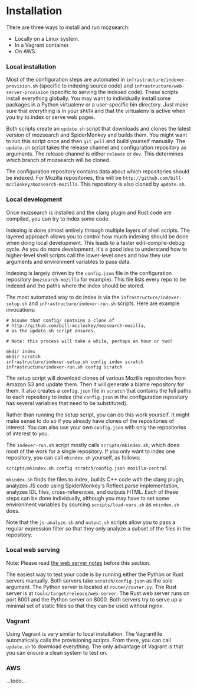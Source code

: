 # Installation

There are three ways to install and run mozsearch:

* Locally on a Linux system.
* In a Vagrant container.
* On AWS.

### Local installation

Most of the configuration steps are automated in
`infrastructure/indexer-provision.sh` (specific to indexing source
code) and `infrastructure/web-server-provision` (specific to serving
the indexed code). These scripts install everything globally. You may
want to individually install some packages in a Python virtualenv or a
user-specific bin directory. Just make sure that everything is in your
`$PATH` and that the virtualenv is active when you try to index or
serve web pages.

Both scripts create an `update.sh` script that downloads and clones
the latest version of mozsearch and SpiderMonkey and builds them. You
might want to run this script once and then `git pull` and build
yourself manually. The `update.sh` script takes the release channel
and configuration repository as arguments. The release channel is
either `release` or `dev`. This determines which branch of mozsearch
will be cloned.

The configuration repository contains data about which repositories
should be indexed. For Mozilla repositories, this will be
`http://github.com/bill-mccloskey/mozsearch-mozilla`. This repository
is also cloned by `update.sh`.

### Local development

Once mozsearch is installed and the clang plugin and Rust code are
compiled, you can try to index some code.

Indexing is done almost entirely through multiple layers of shell
scripts. The layered approach allows you to control how much indexing
should be done when doing local development. This leads to a faster
edit-compile-debug cycle. As you do more development, it's a good idea
to understand how to higher-level shell scripts call the lower-level
ones and how they use arguments and environment variables to pass
data.

Indexing is largely driven by the `config.json` file in the
configuration repository (`mozsearch-mozilla` for example). This file
lists every repo to be indexed and the paths where the index should be
stored.

The most automated way to do index is via the
`infrastructure/indexer-setup.sh` and `infrastructure/indexer-run.sh`
scripts. Here are example invocations:

```
# Assume that config/ contains a clone of
# http://github.com/bill-mccloskey/mozsearch-mozilla,
# as the update.sh script ensures.

# Note: this process will take a while, perhaps an hour or two!

mkdir index
mkdir scratch
infrastructure/indexer-setup.sh config index scratch
infrastructure/indexer-run.sh config scratch
```

The setup script will download clones of various Mozilla repositories
from Amazon S3 and update them. Then it will generate a blame
repository for them. It also creates a `config.json` file in `scratch`
that contains the full paths to each repository to index (the
`config.json` in the configuration repository has several variables
that need to be substituted).

Rather than running the setup script, you can do this work
yourself. It might make sense to do so if you already have clones
of the repositories of interest. You can also use your own
`config.json` with only the repositories of interest to you.

The `indexer-run.sh` script mostly calls `scripts/mkindex.sh`, which
does most of the work for a single repository. If you only want to
index one repository, you can call `mkindex.sh` yourself, as follows:

```
scripts/mkindex.sh config scratch/config.json mozilla-central
```

`mkindex.sh` finds the files to index, builds C++ code with the clang
plugin, analyzes JS code using SpiderMonkey's Reflect.parse
implementation, analyzes IDL files, cross-references, and outputs
HTML. Each of these steps can be done individually, although you may
have to set some environment variables by sourcing
`scripts/load-vars.sh` as `mkindex.sh` does.

Note that the `js-analyze.sh` and `output.sh` scripts allow you to
pass a regular expression filter so that they only analyze a subset of
the files in the repository.

### Local web serving

Note: Please read [the web server notes](web-server.md) before this
section.

The easiest way to test your code is by running either the Python or
Rust servers manually. Both servers take `scratch/config.json` as the
sole argument. The Python server is located at `router/router.py`. The
Rust server is at `tools/target/release/web-server`. The Rust web
server runs on port 8001 and the Python server on 8000. Both servers
try to serve up a minimal set of static files so that they can be used
without nginx.

### Vagrant

Using Vagrant is very similar to local installation. The Vagrantfile
automatically calls the provisioning scripts. From there, you can call
`update.sh` to download everything. The only advantage of Vagrant is
that you can ensure a clean system to test on.

### AWS

...todo...
